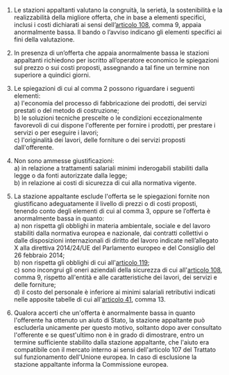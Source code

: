 1. Le stazioni appaltanti valutano la congruità, la serietà, la sostenibilità e la realizzabilità della migliore offerta, che in base a elementi specifici, inclusi i costi dichiarati ai sensi dell’[articolo 108](/articolo-108/2), comma 9, appaia anormalmente bassa. Il bando o l’avviso indicano gli elementi specifici ai fini della valutazione. 

2. In presenza di un’offerta che appaia anormalmente bassa le stazioni appaltanti richiedono per iscritto all’operatore economico le spiegazioni sul prezzo o sui costi proposti, assegnando a tal fine un termine non superiore a quindici giorni.

3. Le spiegazioni di cui al comma 2 possono riguardare i seguenti elementi:<br>a) l'economia del processo di fabbricazione dei prodotti, dei servizi prestati o del metodo di costruzione;<br>b) le soluzioni tecniche prescelte o le condizioni eccezionalmente favorevoli di cui dispone l'offerente per fornire i prodotti, per prestare i servizi o per eseguire i lavori;<br>c) l'originalità dei lavori, delle forniture o dei servizi proposti dall'offerente.

4. Non sono ammesse giustificazioni:<br>a) in relazione a trattamenti salariali minimi inderogabili stabiliti dalla legge o da fonti autorizzate dalla legge;<br>b) in relazione ai costi di sicurezza di cui alla normativa vigente.

5. La stazione appaltante esclude l'offerta se le spiegazioni fornite non giustificano adeguatamente il livello di prezzi o di costi proposti, tenendo conto degli elementi di cui al comma 3, oppure se l’offerta è anormalmente bassa in quanto:<br>a) non rispetta gli obblighi in materia ambientale, sociale e del lavoro stabiliti dalla normativa europea e nazionale, dai contratti collettivi o dalle disposizioni internazionali di diritto del lavoro indicate nell’allegato X alla direttiva 2014/24/UE del Parlamento europeo e del Consiglio del 26 febbraio 2014;<br>b) non rispetta gli obblighi di cui all'[articolo 119](/articolo-119/2);<br>c) sono incongrui gli oneri aziendali della sicurezza di cui all'[articolo 108](/articolo-108/2), comma 9, rispetto all'entità e alle caratteristiche dei lavori, dei servizi e delle forniture;<br>d) il costo del personale è inferiore ai minimi salariali retributivi indicati nelle apposite tabelle di cui all'[articolo 41](/articolo-41/2), comma 13.

6. Qualora accerti che un'offerta è anormalmente bassa in quanto l'offerente ha ottenuto un aiuto di Stato, la stazione appaltante può escluderla unicamente per questo motivo, soltanto dopo aver consultato l'offerente e se quest'ultimo non è in grado di dimostrare, entro un termine sufficiente stabilito dalla stazione appaltante, che l'aiuto era compatibile con il mercato interno ai sensi dell'articolo 107 del Trattato sul funzionamento dell'Unione europea. In caso di esclusione la stazione appaltante informa la Commissione europea.
